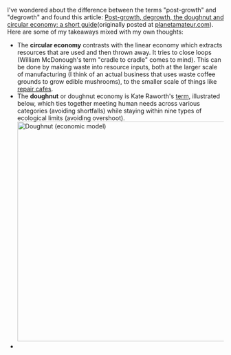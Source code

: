 I've wondered about the difference between the terms "post-growth" and "degrowth" and found this article: [Post-growth, degrowth, the doughnut and circular economy: a short guide](https://ontgroei.degrowth.net/post-growth-degrowth-the-doughnut-and-circular-economy-a-short-guide/)(originally posted at [planetamateur.com](https://planetamateur.com/2022/11/07/post-growth-degrowth-the-doughnut-and-circular-economy-a-short-guide/)). Here are some of my takeaways mixed with my own thoughts:

- The **circular economy** contrasts with the linear economy which extracts resources that are used and then thrown away. It tries to close loops (William McDonough's term "cradle to cradle" comes to mind). This can be done by making waste into resource inputs, both at the larger scale of manufacturing (I think of an actual business that uses waste coffee grounds to grow edible mushrooms), to the smaller scale of things like [repair cafes](https://www.repaircafe.org/en/).
- The **doughnut** or doughnut economy is Kate Raworth's [term](https://www.kateraworth.com/doughnut/), illustrated below, which ties together meeting human needs across various categories (avoiding shortfalls) while staying within nine types of ecological limits (avoiding overshoot). <a title="DoughnutEconomics, CC BY-SA 4.0 &lt;https://creativecommons.org/licenses/by-sa/4.0&gt;, via Wikimedia Commons" href="https://commons.wikimedia.org/wiki/File:Doughnut_(economic_model).jpg"><img width="512" alt="Doughnut (economic model)" src="https://upload.wikimedia.org/wikipedia/commons/thumb/1/12/Doughnut_%28economic_model%29.jpg/512px-Doughnut_%28economic_model%29.jpg?20190108211232"></a>
- 